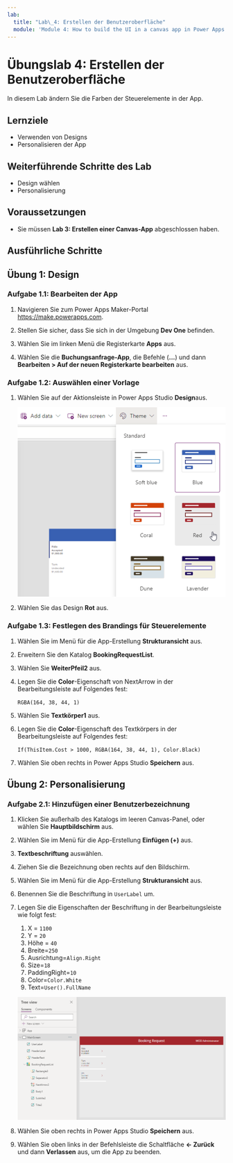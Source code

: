 ```yaml
---
lab:
  title: "Lab\_4: Erstellen der Benutzeroberfläche"
  module: 'Module 4: How to build the UI in a canvas app in Power Apps'
---
```


# Übungslab 4: Erstellen der Benutzeroberfläche

In diesem Lab ändern Sie die Farben der Steuerelemente in der App.

## Lernziele

- Verwenden von Designs
- Personalisieren der App

## Weiterführende Schritte des Lab

- Design wählen
- Personalisierung
  
## Voraussetzungen

- Sie müssen **Lab 3: Erstellen einer Canvas-App** abgeschlossen haben.

## Ausführliche Schritte

## Übung 1: Design

### Aufgabe 1.1: Bearbeiten der App

1. Navigieren Sie zum Power Apps Maker-Portal <https://make.powerapps.com>.

1. Stellen Sie sicher, dass Sie sich in der Umgebung **Dev One** befinden.

1. Wählen Sie im linken Menü die Registerkarte **Apps** aus.

1. Wählen Sie die **Buchungsanfrage-App**, die Befehle (**...**) und dann **Bearbeiten > Auf der neuen Registerkarte bearbeiten** aus.

### Aufgabe 1.2: Auswählen einer Vorlage

1. Wählen Sie auf der Aktionsleiste in Power Apps Studio **Design**aus.

    ![Screenshot: Auswahl von „Design“](../media/select-theme.png)

1. Wählen Sie das Design **Rot** aus.

### Aufgabe 1.3: Festlegen des Brandings für Steuerelemente

1. Wählen Sie im Menü für die App-Erstellung **Strukturansicht** aus.

1. Erweitern Sie den Katalog **BookingRequestList**.

1. Wählen Sie **WeiterPfeil2** aus.

1. Legen Sie die **Color**-Eigenschaft von NextArrow in der Bearbeitungsleiste auf Folgendes fest:

    ```powerappsfl
    RGBA(164, 38, 44, 1)
    ```

1. Wählen Sie **Textkörper1** aus.

1. Legen Sie die **Color**-Eigenschaft des Textkörpers in der Bearbeitungsleiste auf Folgendes fest:

    ```powerappsfl
    If(ThisItem.Cost > 1000, RGBA(164, 38, 44, 1), Color.Black)
    ```

1. Wählen Sie oben rechts in Power Apps Studio **Speichern** aus.


## Übung 2: Personalisierung

### Aufgabe 2.1: Hinzufügen einer Benutzerbezeichnung

1. Klicken Sie außerhalb des Katalogs im leeren Canvas-Panel, oder wählen Sie **Hauptbildschirm** aus.

1. Wählen Sie im Menü für die App-Erstellung **Einfügen (+)** aus.

1. **Textbeschriftung** auswählen.

1. Ziehen Sie die Bezeichnung oben rechts auf den Bildschirm.

1. Wählen Sie im Menü für die App-Erstellung **Strukturansicht** aus.

1. Benennen Sie die Beschriftung in `UserLabel` um.

1. Legen Sie die Eigenschaften der Beschriftung in der Bearbeitungsleiste wie folgt fest:

   1. X = `1100`
   1. Y = `20`
   1. Höhe = `40`
   1. Breite=`250`
   1. Ausrichtung=`Align.Right`
   1. Size=`18`
   1. PaddingRight=`10`
   1. Color=`Color.White`
   1. Text=`User().FullName`

    ![Screenshot: Hauptbildschirm mit Personalisierung.](../media/main-screen-personalized.png)

1. Wählen Sie oben rechts in Power Apps Studio **Speichern** aus.

1. Wählen Sie oben links in der Befehlsleiste die Schaltfläche **<- Zurück** und dann **Verlassen** aus, um die App zu beenden.
